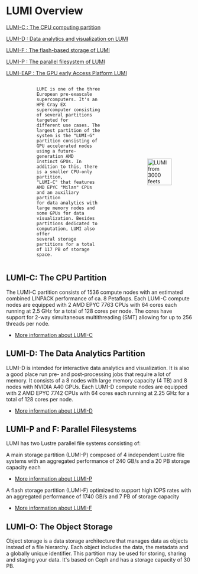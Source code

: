 

<style scoped>
.lumi-overview {
  display: flex; 
  flex-direction: row; 
  align-items: center;
}

.lumi-overview p {
  width: 50%;
}

.lumi-overview figure {
    width: 50%;
  }

@media (max-width: 740px) {
  .lumi-overview {
    flex-direction: column;
  }

  .lumi-overview p {
    width: 100%;
  }

  .lumi-overview figure {
    width: 100%;
  }
}
</style>

# LUMI Overview

[lumi-c]: ../computing/systems/lumic.md
[lumi-d]: ../computing/systems/lumid.md
[lumi-f]: ../storage/parallel/lumif.md
[lumi-p]: ../storage/parallel/lumip.md
[eap]: ../eap/index.md

[LUMI-C : The CPU computing partition][lumi-c]

[LUMI-D : Data analytics and visualization on LUMI][lumi-d]

[LUMI-F : The flash-based storage of LUMI][lumi-f]

[LUMI-P : The parallel filesystem of LUMI][lumi-p]

[LUMI-EAP : The GPU early Access Platform LUMI][eap]



<div class="lumi-overview">
  <p>
  
    LUMI is one of the three European pre-exascale supercomputers. It's an 
    HPE Cray EX supercomputer consisting of several partitions targeted for 
    different use cases. The largest partition of the system is the "LUMI-G" 
    partition consisting of GPU accelerated nodes using a future-generation AMD 
    Instinct GPUs. In addition to this, there is a smaller CPU-only partition, 
    "LUMI-C" that features AMD EPYC "Milan" CPUs and an auxiliary partition 
    for data analytics with large memory nodes and some GPUs for data 
    visualization. Besides partitions dedicated to computation, LUMI also offer 
    several storage partitions for a total of 117 PB of storage space.
  </p>
  <figure>
    <img 
      src="../../assets/images/lumi-snowflake.svg" 
      width="90%" 
      style="margin: 0 auto;"
      alt="LUMI from 3000 feets"
    >
  </figure>
</div>

<!-- 
[lumi-c]: ../computing/systems/lumic.md
[lumi-d]: ../computing/systems/lumid.md
[lumi-f]: ../storage/parallel/lumif.md
[lumi-p]: ../storage/parallel/lumip.md
[eap]: ../eap/index.md -->


<!-- # LUMI Structure -->
<!-- 
[LUMI-C : The CPU computing partition][lumi-c]

[LUMI-D : Data analytics and visualization on LUMI][lumi-d]

[LUMI-F : The flash-based storage of LUMI][lumi-f]

[LUMI-P : The parallel filesystem of LUMI][lumi-p]

[LUMI-EAP : The GPU early Access Platform LUMI][eap] -->


## LUMI-C: The CPU Partition

The LUMI-C partition consists of 1536 compute nodes with an estimated combined
LINPACK performance of ca. 8 Petaflops. Each LUMI-C compute nodes are equipped 
with 2 AMD EPYC 7763 CPUs with 64 cores each running at 2.5 GHz for a total 
of 128 cores per node. The cores have support for 2-way simultaneous 
multithreading (SMT) allowing for up to 256 threads per node.

- [More information about LUMI-C][lumi-c]

## LUMI-D: The Data Analytics Partition

LUMI-D is intended for interactive data analytics and visualization. It is also
a good place run pre- and post-processing jobs that require a lot of memory. It
consists of a 8 nodes with large memory capacity (4 TB) and 8 nodes with NVIDIA
A40 GPUs. Each LUMI-D compute nodes are equipped with 2 AMD EPYC 7742 CPUs
with 64 cores each running at 2.25 GHz for a total of 128 cores per node.

- [More information about LUMI-D][lumi-d]

## LUMI-P and F: Parallel Filesystems

LUMI has two Lustre parallel file systems consisting of:

A main storage partition (LUMI-P) composed of 4 independent Lustre file systems
with an aggregated performance of 240 GB/s and a 20 PB storage capacity each

- [More information about LUMI-P][lumi-p]

A flash storage partition (LUMI-F) optimized to support high IOPS rates with 
an aggregated performance of 1740 GB/s and 7 PB of storage capacity

- [More information about LUMI-F][lumi-f]

## LUMI-O: The Object Storage

Object storage is a data storage architecture that manages data as objects 
instead of a file hierarchy. Each object includes the data, the metadata and a
globally unique identifier. This partition may be used for storing, sharing and
staging your data. It's based on Ceph and has a storage capacity of 30 PB.
